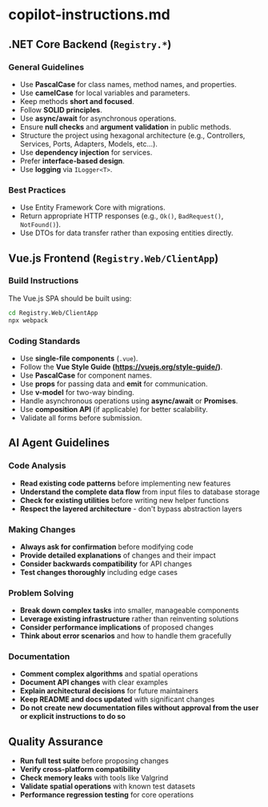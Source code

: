 # copilot-instructions.md

## .NET Core Backend (`Registry.*`)

### General Guidelines
- Use **PascalCase** for class names, method names, and properties.
- Use **camelCase** for local variables and parameters.
- Keep methods **short and focused**.
- Follow **SOLID principles**.
- Use **async/await** for asynchronous operations.
- Ensure **null checks** and **argument validation** in public methods.
- Structure the project using hexagonal architecture (e.g., Controllers, Services, Ports, Adapters, Models, etc...).
- Use **dependency injection** for services.
- Prefer **interface-based design**.
- Use **logging** via `ILogger<T>`.

### Best Practices
- Use Entity Framework Core with migrations.
- Return appropriate HTTP responses (e.g., `Ok()`, `BadRequest()`, `NotFound()`).
- Use DTOs for data transfer rather than exposing entities directly.

## Vue.js Frontend (`Registry.Web/ClientApp`)

### Build Instructions
The Vue.js SPA should be built using:

```bash
cd Registry.Web/ClientApp
npx webpack
```

### Coding Standards
- Use **single-file components** (`.vue`).
- Follow the **Vue Style Guide (https://vuejs.org/style-guide/)**.
- Use **PascalCase** for component names.
- Use **props** for passing data and **emit** for communication.
- Use **v-model** for two-way binding.
- Handle asynchronous operations using **async/await** or **Promises**.
- Use **composition API** (if applicable) for better scalability.
- Validate all forms before submission.

## AI Agent Guidelines

### Code Analysis
- **Read existing code patterns** before implementing new features
- **Understand the complete data flow** from input files to database storage
- **Check for existing utilities** before writing new helper functions
- **Respect the layered architecture** - don't bypass abstraction layers

### Making Changes
- **Always ask for confirmation** before modifying code
- **Provide detailed explanations** of changes and their impact
- **Consider backwards compatibility** for API changes
- **Test changes thoroughly** including edge cases

### Problem Solving
- **Break down complex tasks** into smaller, manageable components
- **Leverage existing infrastructure** rather than reinventing solutions
- **Consider performance implications** of proposed changes
- **Think about error scenarios** and how to handle them gracefully

### Documentation
- **Comment complex algorithms** and spatial operations
- **Document API changes** with clear examples
- **Explain architectural decisions** for future maintainers
- **Keep README and docs updated** with significant changes
- **Do not create new documentation files without approval from the user or explicit instructions to do so**

## Quality Assurance
- **Run full test suite** before proposing changes
- **Verify cross-platform compatibility**
- **Check memory leaks** with tools like Valgrind
- **Validate spatial operations** with known test datasets
- **Performance regression testing** for core operations





